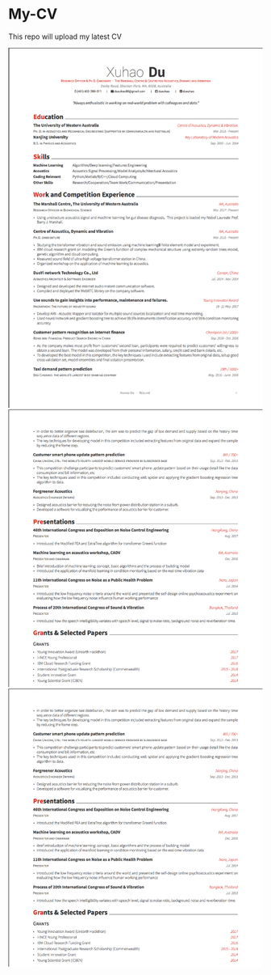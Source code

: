 # My-CV
This repo will upload my latest CV

![alt text](https://github.com/duxuhao/My-CV/blob/master/resume1.png)
![alt text](https://github.com/duxuhao/My-CV/blob/master/resume2.png)
![alt text](https://github.com/duxuhao/My-CV/blob/master/resume2.png)

